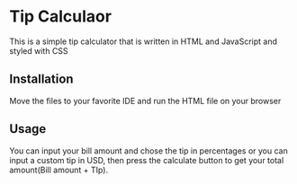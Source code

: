 # Tip Calculaor

This is a simple tip calculator that is written in HTML and JavaScript and styled with CSS

## Installation

Move the files to your favorite IDE and run the HTML file on your browser 

## Usage

You can input your bill amount and chose the tip in percentages or you can input a custom tip in USD, then press the calculate button to get your total amount(Bill amount + TIp).

